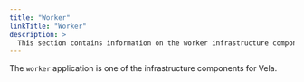 ```yaml
---
title: "Worker"
linkTitle: "Worker"
description: >
  This section contains information on the worker infrastructure component.
---
```


The `worker` application is one of the infrastructure components for Vela.
